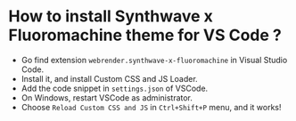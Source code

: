 # How to install Synthwave x Fluoromachine theme for VS Code ?

- Go find extension `webrender.synthwave-x-fluoromachine` in Visual Studio Code.
- Install it, and install Custom CSS and JS Loader.
- Add the code snippet in `settings.json` of VSCode.
- On Windows, restart VSCode as administrator.
- Choose `Reload Custom CSS and JS` in `Ctrl+Shift+P` menu, and it works!
